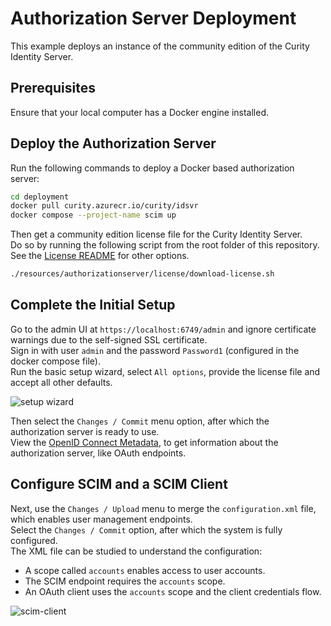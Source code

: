 # Authorization Server Deployment

This example deploys an instance of the community edition of the Curity Identity Server.

## Prerequisites

Ensure that your local computer has a Docker engine installed.

## Deploy the Authorization Server

Run the following commands to deploy a Docker based authorization server:

```bash
cd deployment
docker pull curity.azurecr.io/curity/idsvr
docker compose --project-name scim up
```

Then get a community edition license file for the Curity Identity Server.\
Do so by running the following script from the root folder of this repository.\
See the [License README](https://github.com/curityio/book-license-cli) for other options.

```bash
./resources/authorizationserver/license/download-license.sh
```

## Complete the Initial Setup

Go to the admin UI at `https://localhost:6749/admin` and ignore certificate warnings due to the self-signed SSL certificate.\
Sign in with user `admin` and the password `Password1` (configured in the docker compose file).\
Run the basic setup wizard, select `All options`, provide the license file and accept all other defaults.

![setup wizard](setup-wizard.png)

Then select the `Changes / Commit` menu option, after which the authorization server is ready to use.\
View the [OpenID Connect Metadata](http://localhost:8443/oauth/v2/oauth-anonymous/.well-known/openid-configuration), to get information about the authorization server, like OAuth endpoints.

## Configure SCIM and a SCIM Client

Next, use the `Changes / Upload` menu to merge the `configuration.xml` file, which enables user management endpoints.\
Select the `Changes / Commit` option, after which the system is fully configured.\
The XML file can be studied to understand the configuration:

- A scope called `accounts` enables access to user accounts.
- The SCIM endpoint requires the  `accounts` scope.
- An OAuth client uses the `accounts` scope and the client credentials flow.

![scim-client](scim-client.png)

